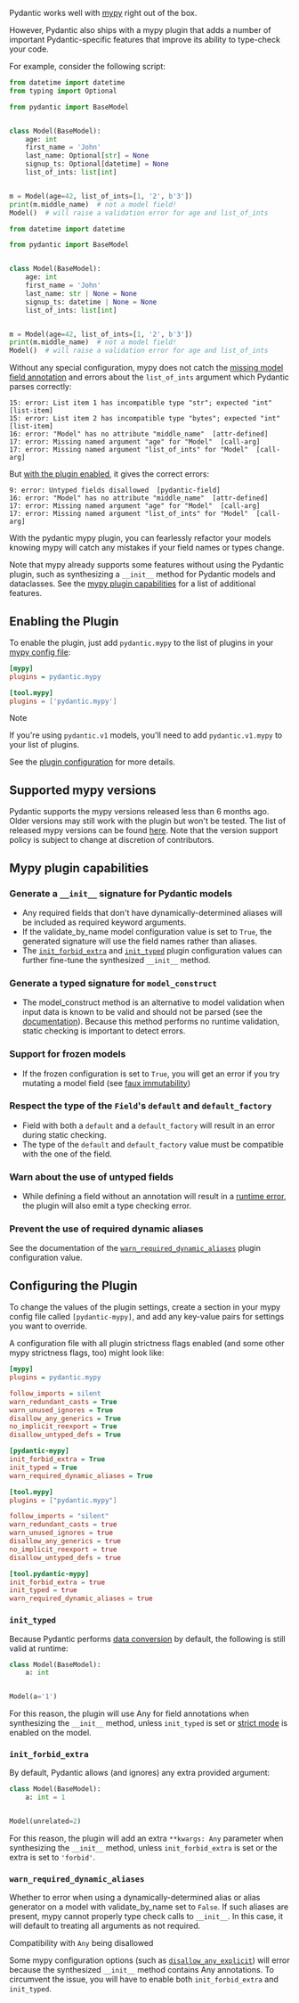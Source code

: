 Pydantic works well with [mypy](http://mypy-lang.org) right out of the box.

However, Pydantic also ships with a mypy plugin that adds a number of important Pydantic-specific features that improve its ability to type-check your code.

For example, consider the following script:

```python
from datetime import datetime
from typing import Optional

from pydantic import BaseModel


class Model(BaseModel):
    age: int
    first_name = 'John'
    last_name: Optional[str] = None
    signup_ts: Optional[datetime] = None
    list_of_ints: list[int]


m = Model(age=42, list_of_ints=[1, '2', b'3'])
print(m.middle_name)  # not a model field!
Model()  # will raise a validation error for age and list_of_ints

```

```python
from datetime import datetime

from pydantic import BaseModel


class Model(BaseModel):
    age: int
    first_name = 'John'
    last_name: str | None = None
    signup_ts: datetime | None = None
    list_of_ints: list[int]


m = Model(age=42, list_of_ints=[1, '2', b'3'])
print(m.middle_name)  # not a model field!
Model()  # will raise a validation error for age and list_of_ints

```

Without any special configuration, mypy does not catch the [missing model field annotation](../../errors/usage_errors/#model-field-missing-annotation) and errors about the `list_of_ints` argument which Pydantic parses correctly:

```output
15: error: List item 1 has incompatible type "str"; expected "int"  [list-item]
15: error: List item 2 has incompatible type "bytes"; expected "int"  [list-item]
16: error: "Model" has no attribute "middle_name"  [attr-defined]
17: error: Missing named argument "age" for "Model"  [call-arg]
17: error: Missing named argument "list_of_ints" for "Model"  [call-arg]

```

But [with the plugin enabled](#enabling-the-plugin), it gives the correct errors:

```output
9: error: Untyped fields disallowed  [pydantic-field]
16: error: "Model" has no attribute "middle_name"  [attr-defined]
17: error: Missing named argument "age" for "Model"  [call-arg]
17: error: Missing named argument "list_of_ints" for "Model"  [call-arg]

```

With the pydantic mypy plugin, you can fearlessly refactor your models knowing mypy will catch any mistakes if your field names or types change.

Note that mypy already supports some features without using the Pydantic plugin, such as synthesizing a `__init__` method for Pydantic models and dataclasses. See the [mypy plugin capabilities](#mypy-plugin-capabilities) for a list of additional features.

## Enabling the Plugin

To enable the plugin, just add `pydantic.mypy` to the list of plugins in your [mypy config file](https://mypy.readthedocs.io/en/latest/config_file.html):

```ini
[mypy]
plugins = pydantic.mypy

```

```toml
[tool.mypy]
plugins = ['pydantic.mypy']

```

Note

If you're using `pydantic.v1` models, you'll need to add `pydantic.v1.mypy` to your list of plugins.

See the [plugin configuration](#configuring-the-plugin) for more details.

## Supported mypy versions

Pydantic supports the mypy versions released less than 6 months ago. Older versions may still work with the plugin but won't be tested. The list of released mypy versions can be found [here](https://mypy-lang.org/news.html). Note that the version support policy is subject to change at discretion of contributors.

## Mypy plugin capabilities

### Generate a `__init__` signature for Pydantic models

- Any required fields that don't have dynamically-determined aliases will be included as required keyword arguments.
- If the validate_by_name model configuration value is set to `True`, the generated signature will use the field names rather than aliases.
- The [`init_forbid_extra`](#init_forbid_extra) and [`init_typed`](#init_typed) plugin configuration values can further fine-tune the synthesized `__init__` method.

### Generate a typed signature for `model_construct`

- The model_construct method is an alternative to model validation when input data is known to be valid and should not be parsed (see the [documentation](../../concepts/models/#creating-models-without-validation)). Because this method performs no runtime validation, static checking is important to detect errors.

### Support for frozen models

- If the frozen configuration is set to `True`, you will get an error if you try mutating a model field (see [faux immutability](../../concepts/models/#faux-immutability))

### Respect the type of the `Field`'s `default` and `default_factory`

- Field with both a `default` and a `default_factory` will result in an error during static checking.
- The type of the `default` and `default_factory` value must be compatible with the one of the field.

### Warn about the use of untyped fields

- While defining a field without an annotation will result in a [runtime error](../../errors/usage_errors/#model-field-missing-annotation), the plugin will also emit a type checking error.

### Prevent the use of required dynamic aliases

See the documentation of the [`warn_required_dynamic_aliases`](#warn_required_dynamic_aliases) plugin configuration value.

## Configuring the Plugin

To change the values of the plugin settings, create a section in your mypy config file called `[pydantic-mypy]`, and add any key-value pairs for settings you want to override.

A configuration file with all plugin strictness flags enabled (and some other mypy strictness flags, too) might look like:

```ini
[mypy]
plugins = pydantic.mypy

follow_imports = silent
warn_redundant_casts = True
warn_unused_ignores = True
disallow_any_generics = True
no_implicit_reexport = True
disallow_untyped_defs = True

[pydantic-mypy]
init_forbid_extra = True
init_typed = True
warn_required_dynamic_aliases = True

```

```toml
[tool.mypy]
plugins = ["pydantic.mypy"]

follow_imports = "silent"
warn_redundant_casts = true
warn_unused_ignores = true
disallow_any_generics = true
no_implicit_reexport = true
disallow_untyped_defs = true

[tool.pydantic-mypy]
init_forbid_extra = true
init_typed = true
warn_required_dynamic_aliases = true

```

### `init_typed`

Because Pydantic performs [data conversion](../../concepts/models/#data-conversion) by default, the following is still valid at runtime:

```python
class Model(BaseModel):
    a: int


Model(a='1')

```

For this reason, the plugin will use Any for field annotations when synthesizing the `__init__` method, unless `init_typed` is set or [strict mode](../../concepts/strict_mode/) is enabled on the model.

### `init_forbid_extra`

By default, Pydantic allows (and ignores) any extra provided argument:

```python
class Model(BaseModel):
    a: int = 1


Model(unrelated=2)

```

For this reason, the plugin will add an extra `**kwargs: Any` parameter when synthesizing the `__init__` method, unless `init_forbid_extra` is set or the extra is set to `'forbid'`.

### `warn_required_dynamic_aliases`

Whether to error when using a dynamically-determined alias or alias generator on a model with validate_by_name set to `False`. If such aliases are present, mypy cannot properly type check calls to `__init__`. In this case, it will default to treating all arguments as not required.

Compatibility with `Any` being disallowed

Some mypy configuration options (such as [`disallow_any_explicit`](https://mypy.readthedocs.io/en/stable/config_file.html#confval-disallow_any_explicit)) will error because the synthesized `__init__` method contains Any annotations. To circumvent the issue, you will have to enable both `init_forbid_extra` and `init_typed`.
